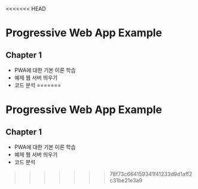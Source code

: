 <<<<<<< HEAD
# Progressive Web App Example

## Chapter 1

- PWA에 대한 기본 이론 학습
- 예제 웹 서버 띄우기
- 코드 분석
=======
# Progressive Web App Example

## Chapter 1

- PWA에 대한 기본 이론 학습
- 예제 웹 서버 띄우기
- 코드 분석
>>>>>>> 78f73c664159341f41233d9d1aff2c31be21e3a9
